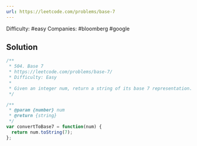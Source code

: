 ```yaml
---
url: https://leetcode.com/problems/base-7
---
```


Difficulty: #easy
Companies: #bloomberg #google

## Solution

```javascript
/**
 * 504. Base 7
 * https://leetcode.com/problems/base-7/
 * Difficulty: Easy
 *
 * Given an integer num, return a string of its base 7 representation.
 */

/**
 * @param {number} num
 * @return {string}
 */
var convertToBase7 = function(num) {
  return num.toString(7);
};

```
